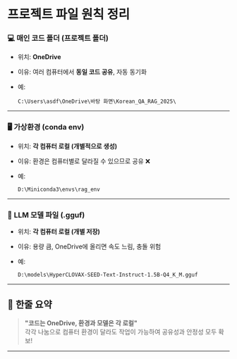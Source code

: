 # **프로젝트 파일 원칙 정리**

### 💻 **매인 코드 폴더 (프로젝트 폴더)**

-   위치: **OneDrive**
    
-   이유: 여러 컴퓨터에서 **동일 코드 공유**, 자동 동기화
    
-   예:
    
    ```
    C:\Users\asdf\OneDrive\바탕 화면\Korean_QA_RAG_2025\
    
    ```
    
----------

### 🖥️ **가상환경 (conda env)**

-   위치: **각 컴퓨터 로컬 (개별적으로 생성)**
    
-   이유: 환경은 컴퓨터별로 달라질 수 있으므로 공유 ❌
    
-   예:
    
    ```
    D:\Miniconda3\envs\rag_env
    
    ```
    
----------

### 💾 **LLM 모델 파일 (.gguf)**

-   위치: **각 컴퓨터 로컬 (개별 저장)**
    
-   이유: 용량 큼, OneDrive에 올리면 속도 느림, 충돌 위험
    
-   예:
    
    ```
    D:\models\HyperCLOVAX-SEED-Text-Instruct-1.5B-Q4_K_M.gguf
    
    ```
    
----------

## 💬 한줄 요약

> **"코드는 OneDrive, 환경과 모델은 각 로컬"**  
> 각각 나눔으로 컴퓨터 환경이 달라도 작업이 가능하여 공유성과 안정성 모두 확보!

----------
